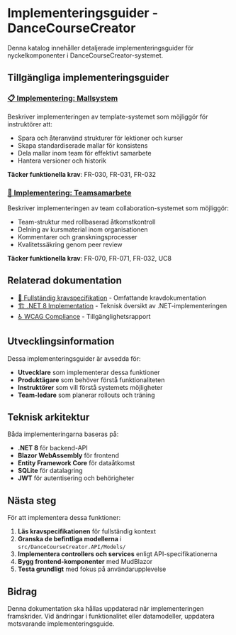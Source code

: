 # Implementeringsguider - DanceCourseCreator

Denna katalog innehåller detaljerade implementeringsguider för nyckelkomponenter i DanceCourseCreator-systemet.

## Tillgängliga implementeringsguider

### [📋 Implementering: Mallsystem](./Implementering-Mallsystem.md)
Beskriver implementeringen av template-systemet som möjliggör för instruktörer att:
- Spara och återanvänd strukturer för lektioner och kurser
- Skapa standardiserade mallar för konsistens
- Dela mallar inom team för effektivt samarbete
- Hantera versioner och historik

**Täcker funktionella krav**: FR-030, FR-031, FR-032

### [🤝 Implementering: Teamsamarbete](./Implementering-Teamsamarbete.md)
Beskriver implementeringen av team collaboration-systemet som möjliggör:
- Team-struktur med rollbaserad åtkomstkontroll
- Delning av kursmaterial inom organisationen
- Kommentarer och granskningsprocesser
- Kvalitetssäkring genom peer review

**Täcker funktionella krav**: FR-070, FR-071, FR-032, UC8

## Relaterad dokumentation

- [📖 Fullständig kravspecifikation](../Kravspecifikation.md) - Omfattande kravdokumentation
- [🏗️ .NET 8 Implementation](../README-dotnet.md) - Teknisk översikt av .NET-implementeringen
- [♿ WCAG Compliance](./WCAG-Compliance-Report.md) - Tillgänglighetsrapport

## Utvecklingsinformation

Dessa implementeringsguider är avsedda för:
- **Utvecklare** som implementerar dessa funktioner
- **Produktägare** som behöver förstå funktionaliteten
- **Instruktörer** som vill förstå systemets möjligheter
- **Team-ledare** som planerar rollouts och träning

## Teknisk arkitektur

Båda implementeringarna baseras på:
- **.NET 8** för backend-API
- **Blazor WebAssembly** för frontend
- **Entity Framework Core** för dataåtkomst
- **SQLite** för datalagring
- **JWT** för autentisering och behörigheter

## Nästa steg

För att implementera dessa funktioner:

1. **Läs kravspecifikationen** för fullständig kontext
2. **Granska de befintliga modellerna** i `src/DanceCourseCreator.API/Models/`
3. **Implementera controllers och services** enligt API-specifikationerna
4. **Bygg frontend-komponenter** med MudBlazor
5. **Testa grundligt** med fokus på användarupplevelse

## Bidrag

Denna dokumentation ska hållas uppdaterad när implementeringen framskrider. Vid ändringar i funktionalitet eller datamodeller, uppdatera motsvarande implementeringsguide.
